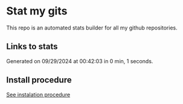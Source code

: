 # Stat my gits

This repo is an automated stats builder for all my github repositories.

## Links to stats


Generated on 09/29/2024 at 00:42:03 in 0 min, 1 seconds.

## Install procedure

[See instalation procedure](./src/install.md)
